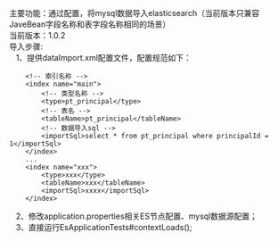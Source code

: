 主要功能：通过配置，将mysql数据导入elasticsearch（当前版本只兼容JaveBean字段名称和表字段名称相同的场景） <br>
当前版本：1.0.2 <br>
导入步骤:<br>
&nbsp;&nbsp;&nbsp;1、提供dataImport.xml配置文件，配置规范如下：<br>
```
    <!-- 索引名称 -->
    <index name="main">
        <!-- 类型名称 -->
        <type>pt_principal</type>
        <!-- 表名 -->
        <tableName>pt_principal</tableName>
        <!-- 数据导入sql -->
        <importSql>select * from pt_principal where principalId = 1</importSql>
    </index>
    ...
    <index name="xxx">
        <type>xxx</type>
        <tableName>xxx</tableName>
        <importSql>xxxx</importSql>
    </index>
```
&nbsp;&nbsp;&nbsp;2、修改application.properties相关ES节点配置、mysql数据源配置；<br>
&nbsp;&nbsp;&nbsp;3、直接运行EsApplicationTests#contextLoads();<br>
     
    
